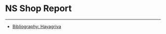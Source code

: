 # NS Shop Report

---

- [Bibliography: Hayagriva](https://github.com/typst/hayagriva/blob/main/docs/file-format.md)
